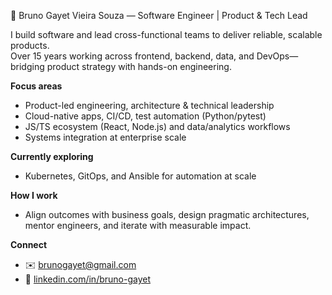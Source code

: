 <!---
- 👋 Hi, I’m @brunogayet
- 👀 I’m interested in developing my skills by delivering value and helping the world to be a better place
- 🌱 I’m currently improving my Javascript skills with a focus on the entire React ecosystem
- 💞️ I'm looking to collaborate on an amazing project to deliver amazing products
- 📫 You can reach me by sending an email to brunogayet@gmail.com


brunogayet/brunogayet is a ✨ special ✨ repository because its `README.md` (this file) appears on your GitHub profile.
You can click the Preview link to take a look at your changes.
--->
👋 Bruno Gayet Vieira Souza — Software Engineer | Product & Tech Lead

I build software and lead cross-functional teams to deliver reliable, scalable products.  
Over 15 years working across frontend, backend, data, and DevOps—bridging product strategy with hands-on engineering.

**Focus areas**
- Product-led engineering, architecture & technical leadership  
- Cloud-native apps, CI/CD, test automation (Python/pytest)  
- JS/TS ecosystem (React, Node.js) and data/analytics workflows  
- Systems integration at enterprise scale

**Currently exploring**
- Kubernetes, GitOps, and Ansible for automation at scale

**How I work**
- Align outcomes with business goals, design pragmatic architectures, mentor engineers, and iterate with measurable impact.

**Connect**
- ✉️ brunogayet@gmail.com  
- 🔗 [linkedin.com/in/bruno-gayet](https://www.linkedin.com/in/bruno-gayet/)
